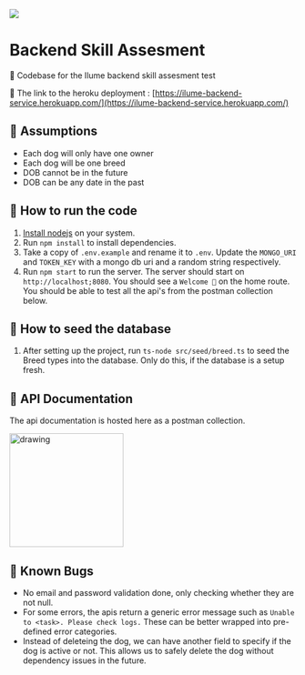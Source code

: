 ![](https://media-exp1.licdn.com/dms/image/C560BAQELEUuyn6i3FQ/company-logo_200_200/0/1622682048053?e=2147483647&v=beta&t=FXjzqnbrfme94w4etc6owZaTJibT_9d94p98uispw8s)

# Backend Skill Assesment

👋 Codebase for the Ilume backend skill assesment test

🚚 The link to the heroku deployment : [https://ilume-backend-service.herokuapp.com/](https://ilume-backend-service.herokuapp.com/)

## 🧐 Assumptions
- Each dog will only have one owner
- Each dog will be one breed
- DOB cannot be in the future
- DOB can be any date in the past

## 🌈 How to run the code

1. [Install nodejs](https://nodejs.org/en/download/) on your system.
2. Run `npm install` to install dependencies.
3. Take a copy of `.env.example` and rename it to `.env`. Update the `MONGO_URI` and `TOKEN_KEY` with a mongo db uri and a random string respectively.
4. Run `npm start` to run the server. The server should start on `http://localhost;8080`. You should see a `Welcome 🙌` on the home route. You should be able to test all the api's from the postman collection below.

## 💽 How to seed the database
1. After setting up the project, run `ts-node src/seed/breed.ts` to seed the Breed types into the database.
Only do this, if the database is a setup fresh. 

## 🚀 API Documentation

The api documentation is hosted here as a postman collection.

[<img src="https://miro.medium.com/max/802/1*dLWPk_rziSpWhPx1UWONbQ@2x.png" alt="drawing" style="width:200px;"/>](https://documenter.getpostman.com/view/3030509/VUqmuJUF)

## 🐛 Known Bugs
- No email and password validation done, only checking whether they are not null.
- For some errors, the apis return a generic error message such as `Unable to <task>. Please check logs.` These can be better wrapped into pre-defined error categories.
- Instead of deleteing the dog, we can have another field to specify if the dog is active or not. This allows us to safely delete the dog without dependency issues in the future.